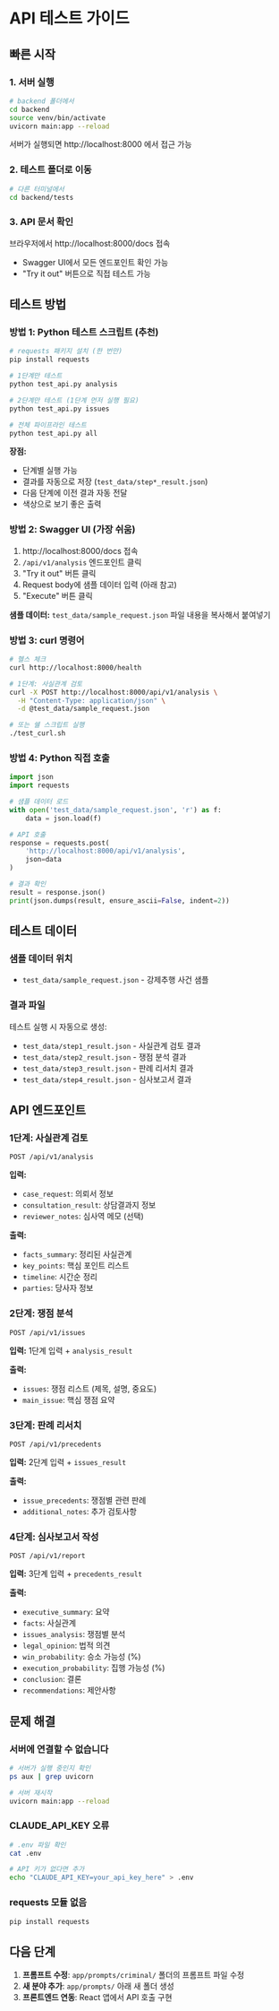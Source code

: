 # API 테스트 가이드

## 빠른 시작

### 1. 서버 실행
```bash
# backend 폴더에서
cd backend
source venv/bin/activate
uvicorn main:app --reload
```

서버가 실행되면 http://localhost:8000 에서 접근 가능

### 2. 테스트 폴더로 이동
```bash
# 다른 터미널에서
cd backend/tests
```

### 3. API 문서 확인
브라우저에서 http://localhost:8000/docs 접속
- Swagger UI에서 모든 엔드포인트 확인 가능
- "Try it out" 버튼으로 직접 테스트 가능

## 테스트 방법

### 방법 1: Python 테스트 스크립트 (추천)

```bash
# requests 패키지 설치 (한 번만)
pip install requests

# 1단계만 테스트
python test_api.py analysis

# 2단계만 테스트 (1단계 먼저 실행 필요)
python test_api.py issues

# 전체 파이프라인 테스트
python test_api.py all
```

**장점:**
- 단계별 실행 가능
- 결과를 자동으로 저장 (`test_data/step*_result.json`)
- 다음 단계에 이전 결과 자동 전달
- 색상으로 보기 좋은 출력

### 방법 2: Swagger UI (가장 쉬움)

1. http://localhost:8000/docs 접속
2. `/api/v1/analysis` 엔드포인트 클릭
3. "Try it out" 버튼 클릭
4. Request body에 샘플 데이터 입력 (아래 참고)
5. "Execute" 버튼 클릭

**샘플 데이터:** `test_data/sample_request.json` 파일 내용을 복사해서 붙여넣기

### 방법 3: curl 명령어

```bash
# 헬스 체크
curl http://localhost:8000/health

# 1단계: 사실관계 검토
curl -X POST http://localhost:8000/api/v1/analysis \
  -H "Content-Type: application/json" \
  -d @test_data/sample_request.json

# 또는 쉘 스크립트 실행
./test_curl.sh
```

### 방법 4: Python 직접 호출

```python
import json
import requests

# 샘플 데이터 로드
with open('test_data/sample_request.json', 'r') as f:
    data = json.load(f)

# API 호출
response = requests.post(
    'http://localhost:8000/api/v1/analysis',
    json=data
)

# 결과 확인
result = response.json()
print(json.dumps(result, ensure_ascii=False, indent=2))
```

## 테스트 데이터

### 샘플 데이터 위치
- `test_data/sample_request.json` - 강제추행 사건 샘플

### 결과 파일
테스트 실행 시 자동으로 생성:
- `test_data/step1_result.json` - 사실관계 검토 결과
- `test_data/step2_result.json` - 쟁점 분석 결과
- `test_data/step3_result.json` - 판례 리서치 결과
- `test_data/step4_result.json` - 심사보고서 결과

## API 엔드포인트

### 1단계: 사실관계 검토
```
POST /api/v1/analysis
```

**입력:**
- `case_request`: 의뢰서 정보
- `consultation_result`: 상담결과지 정보
- `reviewer_notes`: 심사역 메모 (선택)

**출력:**
- `facts_summary`: 정리된 사실관계
- `key_points`: 핵심 포인트 리스트
- `timeline`: 시간순 정리
- `parties`: 당사자 정보

### 2단계: 쟁점 분석
```
POST /api/v1/issues
```

**입력:** 1단계 입력 + `analysis_result`

**출력:**
- `issues`: 쟁점 리스트 (제목, 설명, 중요도)
- `main_issue`: 핵심 쟁점 요약

### 3단계: 판례 리서치
```
POST /api/v1/precedents
```

**입력:** 2단계 입력 + `issues_result`

**출력:**
- `issue_precedents`: 쟁점별 관련 판례
- `additional_notes`: 추가 검토사항

### 4단계: 심사보고서 작성
```
POST /api/v1/report
```

**입력:** 3단계 입력 + `precedents_result`

**출력:**
- `executive_summary`: 요약
- `facts`: 사실관계
- `issues_analysis`: 쟁점별 분석
- `legal_opinion`: 법적 의견
- `win_probability`: 승소 가능성 (%)
- `execution_probability`: 집행 가능성 (%)
- `conclusion`: 결론
- `recommendations`: 제안사항

## 문제 해결

### 서버에 연결할 수 없습니다
```bash
# 서버가 실행 중인지 확인
ps aux | grep uvicorn

# 서버 재시작
uvicorn main:app --reload
```

### CLAUDE_API_KEY 오류
```bash
# .env 파일 확인
cat .env

# API 키가 없다면 추가
echo "CLAUDE_API_KEY=your_api_key_here" > .env
```

### requests 모듈 없음
```bash
pip install requests
```

## 다음 단계

1. **프롬프트 수정**: `app/prompts/criminal/` 폴더의 프롬프트 파일 수정
2. **새 분야 추가**: `app/prompts/` 아래 새 폴더 생성
3. **프론트엔드 연동**: React 앱에서 API 호출 구현

